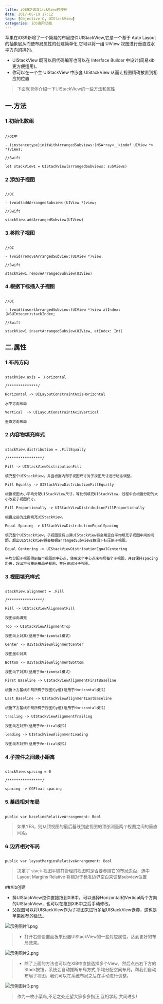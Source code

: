 ```yaml
---
title: iOS9之UIStackView的使用
date: 2017-06-10 17:12
tags: [Objective-C, UIStackView]
categories: iOS高阶功能
---
```


苹果在iOS9新增了一个简易的布局控件UIStackView,它是一个基于 Auto Layout 的抽象层从而使布局属性的创建简单化,它可以将一组 UIView 视图进行垂直或水平方向的排列。

- UIStackView 既可以用代码编写也可以在 Interface Builder 中设计(简易xib更方便适用)。
- 你可以在一个主 UIStackView 中嵌套 UIStackView 从而让视图精确放置到相应的位置

<!-- more -->

> 下面就具体介绍一下UIStackView的一些方法和属性

## 一.方法

### 1.初始化数组

```objc

//OC中

- (instancetype)initWithArrangedSubviews:(NSArray<__kindof UIView *> *)views;

//Swift

let stackView1 = UIStackView(arrangedSubviews: subViews)

```

### 2.添加子视图

```objc

//OC

- (void)addArrangedSubview:(UIView *)view;

//Swift

stackView.addArrangedSubview(UIView)

```

### 3.移除子视图

```objc

//OC

- (void)removeArrangedSubview:(UIView *)view;

//Swift

stackView1.removeArrangedSubview(UIView)

```

### 4.根据下标插入子视图

```objc

//OC

- (void)insertArrangedSubview:(UIView *)view atIndex:(NSUInteger)stackIndex;

//Swift

stackView1.insertArrangedSubview(UIView, atIndex: Int)

```

## 二.属性

### 1.布局方向

```objc

stackView.axis = .Horizontal

/**************/

Horizontal -> UILayoutConstraintAxisHorizontal

水平方向布局

Vertical  -> UILayoutConstraintAxisVertical

垂直方向布局

```

### 2.内容物填充样式

```objc

stackView.distribution = .FillEqually

/****************/

Fill -> UIStackViewDistributionFill

填充整个UIStackView，并且根据内部子视图尺寸对子视图尺寸进行动态调整。

Fill Equally -> UIStackViewDistributionFillEqually

根据视图大小平均分配UIStackView尺寸，等比例填充UIStackView，过程中会根据分配的大小改变子视图尺寸。

Fill Proportionally -> UIStackViewDistributionFillProportionally

根据之前的比例填充UIStackView。

Equal Spacing -> UIStackViewDistributionEqualSpacing

填充整个UIStackView，子视图没有占满UIStackView将会用空白平均填充子视图中间的间距，超出UIStackView将会根据arrangedSubviews数组下标压缩子视图。

Equal Centering -> UIStackViewDistributionEqualCentering

平均分配子视图得到每个视图的中心点，使用这个中心点来布局每个子视图，并且保持spacing距离，超出将会重新布局子视图，并压缩部分子视图。

```

### 3.视图填充样式

```objc

stackView.alignment = .Fill

/****************/

Fill -> UIStackViewAlignmentFill

视图纵向填充

Top -> UIStackViewAlignmentTop

视图向上对其(适用于Horizontal模式)

Center -> UIStackViewAlignmentCenter

视图居中对其

Bottom -> UIStackViewAlignmentBottom

视图向下对其(适用于Horizontal模式)

First Baseline -> UIStackViewAlignmentFirstBaseline

根据上方基线布局所有子视图的y值(适用于Horizontal模式)

Last Baseline -> UIStackViewAlignmentLastBaseline

根据下方基线布局所有子视图的y值(适用于Horizontal模式)

trailing -> UIStackViewAlignmentTrailing

视图向左对齐(适用于Vertical模式)

leading -> UIStackViewAlignmentLeading

视图向右对齐(适用于Vertical模式)

```

### 4.子控件之间最小距离

```objc

stackView.spacing = 0

/****************/

spacing -> CGFloat spacing

```

### 5.基线相对布局

```objc

public var baselineRelativeArrangement: Bool

```

> 如果YES，则从顶视图的最后基线到底视图的顶部测量两个视图之间的垂直间距。

### 6.边界相对布局

```objc

public var layoutMarginsRelativeArrangement: Bool

```

> 决定了 stack 视图平铺其管理的视图时是否要参照它的布局边距，选中 Layout Margins Relative 将相对于标准边界空白来调整subview位置



##Xib创建
- 择UIStackView控件直接拖到XIB中。可以选择Horizontal和Vertical两个方向的UIStackView，也可以在拖到XIB中之后手动修改。
- 父视图可以将UIStackView作为子视图来进行多层UIStackView嵌套，这也是苹果推荐的做法。

![示例图片1.png](http://upload-images.jianshu.io/upload_images/4122543-477dcb03e40d295a.png?imageMogr2/auto-orient/strip%7CimageView2/2/w/1240)

> - 打开右侧设置面板来设置UIStackView的一些对应属性，达到更好的布局效果。

![示例图片2.png](http://upload-images.jianshu.io/upload_images/4122543-002b7b5799b9aeee.png?imageMogr2/auto-orient/strip%7CimageView2/2/w/1240)

> - 除了上面的方法也可以在XIB中直接选择多个View，然后点击右下方的Stack按钮，系统会自动推断布局方式,平均分配空间布局，帮我们自动布局子视图，我们可以在系统布局之后在手动进行调整。

![示例图片3.png](http://upload-images.jianshu.io/upload_images/4122543-304660a3ee85070d.png?imageMogr2/auto-orient/strip%7CimageView2/2/w/1240)


> 作为一枚小菜鸟,不足之处还望大家多多指正,互相学起,共同进步!
